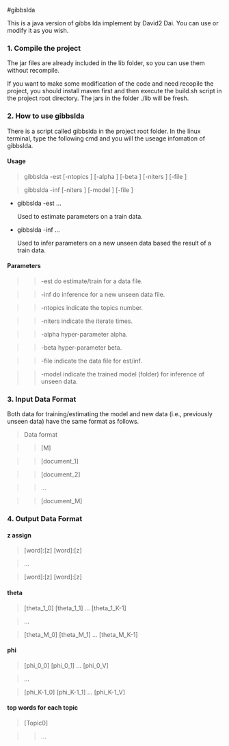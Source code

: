 #gibbslda

This is a java version of gibbs lda implement by David2 Dai.
You can use or modify it as you wish.

### 1. Compile the project 
The jar files are already included in the lib folder, so you can use them 
without recompile. 

If you want to make some modification of the code and need recopile the 
project, you should install maven first and then execute the build.sh script
in the project root directory. The jars in the folder ./lib will be fresh.

### 2. How to use gibbslda
There is a script called gibbslda in the project root folder. In the linux terminal,
type the following cmd and you will the useage infomation of gibbslda.

#### Usage
> gibbslda -est [-ntopics <int>] [-alpha <float>] [-beta <float>] 
		        [-niters <int>] [-file <string>]

> gibbslda -inf [-niters <int>] [-model <string>] [-file <string>]


*   gibbslda -est ... 

    Used to estimate parameters on a train data.

*   gibbslda -inf ... 
     
    Used to infer parameters on a new unseen data based the 
    result of a train data.

#### Parameters
>> -est            do estimate/train for a data file.

>> -inf            do inference for a new unseen data file.

>> -ntopics        indicate the topics number.

>> -niters         indicate the iterate times.

>> -alpha          hyper-parameter alpha.

>> -beta           hyper-parameter beta.

>> -file           indicate the data file for est/inf.

>> -model          indicate the trained model (folder) for inference of unseen data.

### 3. Input Data Format
Both data for training/estimating the model and new data (i.e., previously 
unseen data) have the same format as follows.

> Data format

>> [M]

>> [document_1]

>> [document_2]

>> ...

>> [document_M]


### 4. Output Data Format

#### z assign
> [word]:[z] [word]:[z]

> ... 

> [word]:[z] [word]:[z]

#### theta
> [theta_1_0] [theta_1_1] ... [theta_1_K-1]

> ...

> [theta_M_0] [theta_M_1] ... [theta_M_K-1]

#### phi 
> [phi_0_0] [phi_0_1] ... [phi_0_V]

> ...

> [phi_K-1_0] [phi_K-1_1] ... [phi_K-1_V]

#### top words for each topic 
> [Topic0]

>> [word0]:[prob]

>> [word1]:[prob]

>> ...

>> [wordk]:[prob]
